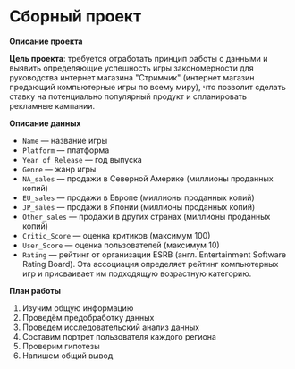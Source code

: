 # Сборный проект
**Описание проекта**

**Цель проекта**: требуется отработать принцип работы с данными и выявить определяющие успешность игры закономерности для руководства интернет магазина "Стримчик" (интернет магазин продающий компьютерные игры по всему миру), что позволит сделать ставку на потенциально популярный продукт и спланировать рекламные кампании.

**Описание данных**
- `Name` — название игры
- `Platform` — платформа
- `Year_of_Release` — год выпуска
- `Genre` — жанр игры
- `NA_sales` — продажи в Северной Америке (миллионы проданных копий)
- `EU_sales` — продажи в Европе (миллионы проданных копий)
- `JP_sales` — продажи в Японии (миллионы проданных копий)
- `Other_sales` — продажи в других странах (миллионы проданных копий)
- `Critic_Score` — оценка критиков (максимум 100)
- `User_Score` — оценка пользователей (максимум 10)
- `Rating` — рейтинг от организации ESRB (англ. Entertainment Software Rating Board). Эта ассоциация определяет рейтинг компьютерных игр и присваивает им подходящую возрастную категорию.

**План работы**

1. Изучим общую информацию
2. Проведём предобработку данных
3. Проведем исследовательский анализ данных
4. Составим портрет пользователя каждого региона
5. Проверим гипотезы
6. Напишем общий вывод
